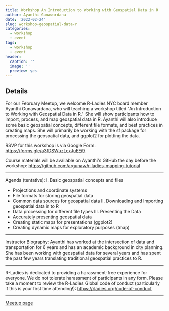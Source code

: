 ```yaml
---
title: Workshop An Introduction to Working with Geospatial Data in R
author: Ayanthi Gunawardana
date: '2022-02-24'
slug: workshop-geospatial-data-r
categories:
  - workshop
  - event
tags:
  - workshop
  - event
header:
  caption: ''
  image: ''
  preview: yes
---
```


## Details

For our February Meetup, we welcome R-Ladies NYC board member Ayanthi Gunawardana, who will teaching a workshop titled "An Introduction to Working with Geospatial Data in R." She will show participants how to import, process, and map geospatial data in R. Ayanthi will also introduce some basic geospatial concepts, different file formats, and best practices in creating maps. She will primarily be working with the sf package for processing the geospatial data, and ggplot2 for plotting the data.

RSVP for this workshop is via Google Form: https://forms.gle/a3fDSWuzLcxJuEEi9

Course materials will be available on Ayanthi's GitHub the day before the workshop: https://github.com/argunaw/r-ladies-mapping-tutorial


---

Agenda (tentative):
I. Basic geospatial concepts and files
- Projections and coordinate systems
- File formats for storing geospatial data
- Common data sources for geospatial data
II. Downloading and Importing geospatial data in to R
- Data processing for different file types
III. Presenting the Data
- Accurately presenting geospatial data
- Creating static maps for presentations (ggplot2)
- Creating dynamic maps for exploratory purposes (tmap)

---

Instructor Biography:
Ayanthi has worked at the intersection of data and transportation for 6 years and has an academic background in city planning. She has been working with geospatial data for several years and has spent the past few years translating traditional geospatial practices to R.

***

R-Ladies is dedicated to providing a harassment-free experience for everyone. We do not tolerate harassment of participants in any form. Please take a moment to review the R-Ladies Global code of conduct (particularly if this is your first time attending!): https://rladies.org/code-of-conduct

---


[Meetup page](https://www.meetup.com/rladies-newyork/events/284081788/)